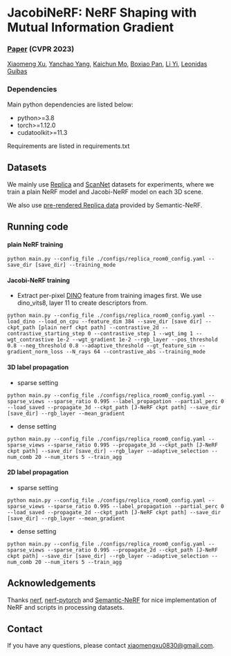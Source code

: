 # JacobiNeRF: NeRF Shaping with Mutual Information Gradient

### [Paper](https://arxiv.org/abs/2304.00341) (CVPR 2023)
[Xiaomeng Xu](https://xxm19.github.io/), [Yanchao Yang](https://yanchaoyang.github.io/), [Kaichun Mo](https://kaichun-mo.github.io/), [Boxiao Pan](https://cs.stanford.edu/~bxpan/), [Li Yi](https://ericyi.github.io/), [Leonidas Guibas](https://geometry.stanford.edu/member/guibas/)


### Dependencies
Main python dependencies are listed below:
- python>=3.8
- torch>=1.12.0
- cudatoolkit>=11.3

Requirements are listed in requirements.txt

## Datasets
We mainly use [Replica](https://github.com/facebookresearch/Replica-Dataset) and [ScanNet](http://www.scan-net.org/) datasets for experiments, where we train a plain NeRF model and Jacobi-NeRF model on each 3D scene.

We also use [pre-rendered Replica data](https://www.dropbox.com/sh/9yu1elddll00sdl/AAC-rSJdLX0C6HhKXGKMOIija?dl=0) provided by Semantic-NeRF.

## Running code

#### plain NeRF training
```
python main.py --config_file ./configs/replica_room0_config.yaml --save_dir [save_dir] --training_mode
```

#### Jacobi-NeRF training
- Extract per-pixel [DINO](https://github.com/ShirAmir/dino-vit-features) feature from training images first. We use dino_vits8, layer 11 to create descriptors from.
```
python main.py --config_file ./configs/replica_room0_config.yaml --load_dino --load_on_cpu --feature_dim 384 --save_dir [save dir] --ckpt_path [plain nerf ckpt path] --contrastive_2d --contrastive_starting_step 0 --contrastive_step 1 --wgt_img 1 --wgt_contrastive 1e-2 --wgt_gradient 1e-2 --rgb_layer --pos_threshold 0.8 --neg_threshold 0.8 --adaptive_threshold --gt_feature_sim --gradient_norm_loss --N_rays 64 --contrastive_abs --training_mode
```

#### 3D label propagation
- sparse setting
```
python main.py --config_file ./configs/replica_room0_config.yaml --sparse_views --sparse_ratio 0.995 --label_propagation --partial_perc 0 --load_saved --propagate_3d --ckpt_path [J-NeRF ckpt path] --save_dir [save_dir] --rgb_layer --mean_gradient
```
- dense setting
```
python main.py --config_file ./configs/replica_room0_config.yaml --sparse_views --sparse_ratio 0.995 --propagate_3d --ckpt_path [J-NeRF ckpt path] --save_dir [save_dir] --rgb_layer --adaptive_selection --num_comb 20 --num_iters 5 --train_agg
```

#### 2D label propagation
- sparse setting
```
python main.py --config_file ./configs/replica_room0_config.yaml --sparse_views --sparse_ratio 0.995 --label_propagation --partial_perc 0 --load_saved --propagate_2d --ckpt_path [J-NeRF ckpt path] --save_dir [save_dir] --rgb_layer --mean_gradient
```
- dense setting
```
python main.py --config_file ./configs/replica_room0_config.yaml --sparse_views --sparse_ratio 0.995 --propagate_2d --ckpt_path [J-NeRF ckpt path] --save_dir [save_dir] --rgb_layer --adaptive_selection --num_comb 20 --num_iters 5 --train_agg
```

## Acknowledgements
Thanks [nerf](https://github.com/bmild/nerf), [nerf-pytorch](https://github.com/yenchenlin/nerf-pytorch) and [Semantic-NeRF](https://github.com/Harry-Zhi/semantic_nerf) for nice implementation of NeRF and scripts in processing datasets.

## Contact
If you have any questions, please contact xiaomengxu0830@gmail.com.

